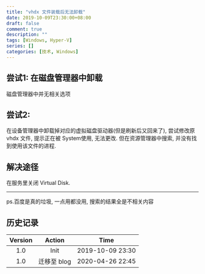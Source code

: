 ```yaml
---
title: "vhdx 文件装载后无法卸载"
date: 2019-10-09T23:30:00+08:00
draft: false
comment: true
description: ""
tags: [Windows, Hyper-V]
series: []
categories: [技术, Windows]
---
```


## 尝试1: 在磁盘管理器中卸载

磁盘管理器中并无相关选项

## 尝试2: 

在设备管理器中卸载掉对应的虚拟磁盘驱动器(但是刷新后又回来了), 尝试修改原 vhdx 文件, 提示正在被 System使用, 无法更改. 但在资源管理器中搜索, 并没有找到使用该文件的进程.

## 解决途径

在服务里关闭 Virtual Disk.

----------------

ps.百度是真的垃圾, 一点用都没用, 搜索的结果全是不相关内容

## 历史记录

|Version| Action|Time|
|:-------:|:--------:|:-----------:|
|1.0|Init|2019-10-09 23:30|
|1.0|迁移至 blog|2020-04-26 22:45|